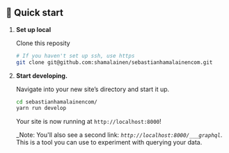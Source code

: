 ## 🚀 Quick start

1.  **Set up local**

    Clone this reposity

    ```sh
    # If you haven't set up ssh, use https
    git clone git@github.com:shamalainen/sebastianhamalainencom.git
    ```

2.  **Start developing.**

    Navigate into your new site’s directory and start it up.

    ```sh
    cd sebastianhamalainencom/
    yarn run develop
    ```

    Your site is now running at `http://localhost:8000`!

    _Note: You'll also see a second link: _`http://localhost:8000/___graphql`_. This is a tool you can use to experiment with querying your data.
